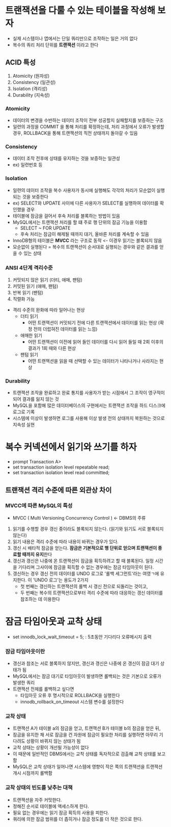 # 트랜잭션을 다룰 수 있는 테이블을 작성해 보자
- 실제 시스템이나 앱에서는 단일 쿼리만으로 조작하는 일은 거의 없다
- 복수의 쿼리 처리 단위를 **트랜잭션** 이라고 한다
## ACID 특성
1. Atomicity (원자성)
2. Consistency (일관성)
3. Isolation (격리성)
4. Durability (지속성)
### Atomicity
- 데이터의 변경을 수반하는 데이터 조작이 전부 성공할지 실패할지를 보증하는 구조
- 일련의 과정을 COMMIT 을 통해 처리를 확정하는데, 처리 과정에서 오류가 발생할 경우, ROLLBACK을 통해 트랜잭션의 직전 상태까지 돌아갈 수 있음
### Consistency
- 데이터 조작 전후에 상태를 유지하는 것을 보증하는 일관성
- ex) 일련번호 등
### Isolation
- 일련의 데이터 조작을 복수 사용자가 동시에 실행해도 각각의 처리가 모순없이 실행되는 것을 보증한다
- ex) SELECT와 UPDATE 사이에 다른 사용자가 SELECT를 실행하여 데이터를 확인했을 경우
- 테이블에 잠금을 걸어서 후속 처리를 블록하는 방법이 있음
- MySQL에서는 트랜잭션 처리를 할 떄 주로 행 단위의 잠금 기능을 이용함
  - SELECT ~ FOR UPDATE
  - 후속 처리는 잠금이 해제될 때까지 대기, 올바른 처리를 계속할 수 있음
- InnoDB형의 테이블은 **MVCC** 라는 구조로 동작 <- 이경우 읽기는 블록되지 않음
- 모순없이 실행된다 = 복수의 트랜잭션이 순서대로 실행되는 경우와 같은 결과를 얻을 수 있는 상태
### ANSI 4단계 격리수준
1. 커밋되지 않은 읽기 (더티, 애매, 팬텀)
2. 커밋된 읽기 (애매, 팬텀)
3. 반복 읽기 (팬텀)
4. 직렬화 가능
- 격리 수준의 완화에 따라 일어나는 현상
  - 더티 읽기
    - 어떤 트랜잭션이 커밋되기 전에 다른 트랜잭션에서 데이터를 읽는 현상 (확정 전의 더럽혀진 데이터를 읽는 느낌)
  - 애매한 읽기
    - 어떤 트랜잭션이 이전에 읽어 들인 데이터를 다시 읽어 들일 때 2회 이후의 결과가 1회 때와 다른 현상
  - 팬텀 읽기
    - 어떤 트랜잭션을 읽을 때 선택할 수 있는 데이터가 나타나거나 사라지는 현상
### Durability
- 트랜잭션 조작을 완료하고 완료 통지를 사용자가 받는 시점에서 그 조작이 영구적이 되어 결과를 잃지 않는 것
- MySQL을 포함해 많은 데이터베이스의 구현에서는 트랜잭션 조작을 하드 디스크에 로그로 기록
- 시스템에 이상이 발생하면 로그를 사용해 이상 발생 전의 상태까지 복원하는 것으로 지속성 실현
# 복수 커넥션에서 읽기와 쓰기를 하자
- prompt Transaction A>
- set transaction isolation level repeatable read;
- set transaction isolation level read committed;
## 트랜잭션 격리 수준에 따른 외관상 차이
### MVCC에 따른 MySQL의 특성
- MVCC ( Multi Versioning Concurrency Control ) <- DBMS의 주류
1. 읽기를 수행할 경우 갱신 중이라도 블록되지 않는다. (읽기와 읽기도 서로 블록되지 않는다)
2. 읽기 내용은 격리 수준에 따라 내용이 바뀌는 경우가 있다.
3. 갱신 시 배타적 잠금을 얻는다. **잠금은 기본적으로 행 단위로 얻으며 트랜잭션이 종료할 때까지 유지**한다
4. 갱신과 갱신은 나중에 온 트랜잭션이 잠금을 획득하려고 할 때 블록된다. 일정 시간을 기다리며 그사이에 잠금을 획득할 수 없는 경우에는 잠금 타임아웃이 된다.
5. 갱신하는 경우 갱신 전의 데이터를 UNDO 로그로 '롤백 세그먼트'라는 여영ㄱ에 유지한다. 이 'UNDO 로그'는 용도가 2가지
   - 첫 번째는 갱신하는 트랜잭션의 롤백 시 갱신 전으로 되돌리는 것이고,
   - 두 번째는 복수의 트랜잭션으로부터 격리 수준에 따라 대응하는 갱신 데이터를 참조하는 데 이용한다
# 잠금 타임아웃과 교착 상태
- set innodb_lock_wait_timeout = 5; : 5초동안 기다리다 오류메시지 출력
### 잠금 타임아웃이란
- 갱신과 참조는 서로 블록하지 않지만, 갱신과 갱신은 나중에 온 갱신이 잠금 대기 상태가 됨
- MySQL에서는 잠금 대기로 타임아웃이 발생하면 롤백되는 것은 기본으로 오류가 발생한 쿼리
- 트랜잭션 전체를 롤백하고 싶다면
  - 타임아웃 오류 후 명시적으로 ROLLBACK을 실행한다
  - innodb_rollback_on_timeout 시스템 변수를 설정한다
### 교착 상태
- 트랜잭션 A가 테이블 a의 잠금을 얻고, 트랜잭션 B가 테이블 b의 잠금을 얻은 뒤,
- 잠금을 유지한 채 서로 잠금을 건 자원에 잠금이 필요한 처리를 실행하면 아무리 기다려도 상황이 바뀌지 않는 상태가 됨
- 교착 상태는 상황이 개선될 가능성이 없다
- 이 때문에 일반적인 DBMS에서는 교착 상태를 독자적으로 검출해 교착 상태를 보고함
- MySQL은 교착 상태가 일어나면 시스템에 영향이 작은 쪽의 트랜잭션을 트랜잭션 개시 시점까지 롤백함
### 교착 상태의 빈도를 낮추는 대책
- 트랜잭션을 자주 커밋한다.
- 정해진 순서로 테이블에 액세스하게 한다.
- 필요 없는 경우에는 읽기 잠금 획득의 사용을 피한다.
- 쿼리에 의한 잠금 범위를 더 좁히거나 잠금 정도를 더 작은 것으로 한다.